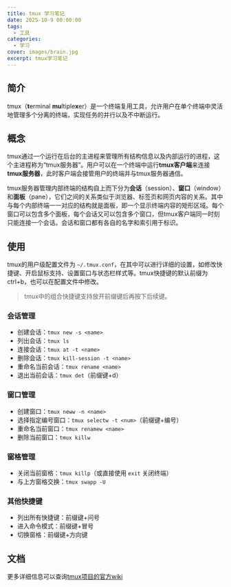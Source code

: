 ```yaml
---
title: tmux 学习笔记
date: 2025-10-9 00:00:00
tags:
  - 工具
categories:
  - 学习
cover: images/brain.jpg
excerpt: tmux学习笔记
---
```

## 简介
tmux（**t**erminal **mu**ltiple**x**er）是一个终端复用工具，允许用户在单个终端中灵活地管理多个分离的终端，实现任务的并行以及不中断运行。

## 概念
tmux通过一个运行在后台的主进程来管理所有结构信息以及内部运行的进程，这个主进程称为“tmux服务器”。用户可以在一个终端中运行**tmux客户端**来连接**tmux服务器**，此时客户端会接管用户的终端并与tmux服务器通信。

tmux服务器管理内部终端的结构自上而下分为**会话**（session）、**窗口**（window）和**面板**（pane），它们之间的关系类似于浏览器、标签页和网页内容的关系。其中与每个内部终端一一对应的结构就是面板，即一个显示终端内容的矩形区域。每个窗口可以包含多个面板，每个会话又可以包含多个窗口，但tmux客户端同一时刻只能连接一个会话。会话和窗口都有各自的名字和索引用于标识。
 
## 使用
tmux的用户级配置文件为 `~/.tmux.conf`，在其中可以进行详细的设置，如修改快捷键、开启鼠标支持、设置窗口与状态栏样式等。tmux快捷键的默认前缀为 ctrl+b，也可以在配置文件中修改。
> tmux中的组合快捷键支持放开前缀键后再按下后续键。

### 会话管理
- 创建会话：`tmux new -s <name>`
- 列出会话：`tmux ls`
- 连接会话：`tmux at -t <name>`
- 删除会话：`tmux kill-session -t <name>`
- 重命名当前会话：`tmux rename <name>`
- 退出当前会话：`tmux det`（前缀键+d）

### 窗口管理
- 创建窗口：`tmux neww -n <name>`
- 选择指定编号窗口：`tmux selectw -t <num>`（前缀键+编号）
- 重命名当前窗口：`tmux renamew <name>`
- 删除当前窗口：`tmux killw`

### 窗格管理
- 关闭当前窗格：`tmux killp`（或直接使用 `exit` 关闭终端）
- 与上方窗格交换：`tmux swapp -U`

### 其他快捷键
- 列出所有快捷键：前缀键+问号
- 进入命令模式：前缀键+冒号
- 切换窗格：前缀键+方向键

## 文档
更多详细信息可以查询[tmux项目的官方wiki](https://github.com/tmux/tmux/wiki)